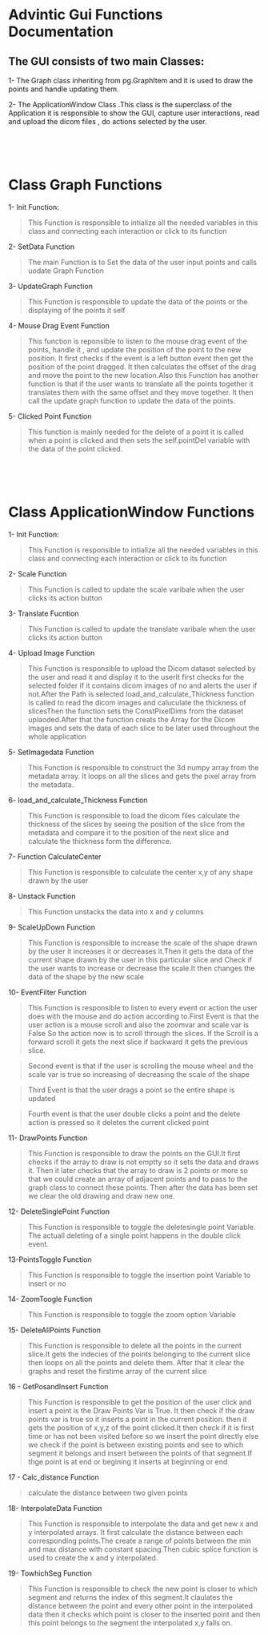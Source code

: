 # Advintic Gui Functions Documentation

## The GUI consists of two main Classes:
1- The Graph class inheriting from pg.GraphItem and it is used to draw the points and handle updating them.

2- The ApplicationWindow Class .This class is the superclass of the Application it is responsible to show the GUI, capture user interactions, read and upload the dicom files , do actions selected by the user. 

<p>&nbsp;</p>
<p>&nbsp;</p>

# Class Graph Functions

1- Init Function:

> This Function is responsible to intialize all the needed variables in this class and connecting each interaction or click to its function

2- SetData Function

> The main Function is to Set the data of the user input points and calls uodate Graph Function

3- UpdateGraph Function

> This Function is responsible to update the data of the points or the displaying of the points it self

4- Mouse Drag Event Function

> This function is reponsible to listen to the mouse drag event of the points, handle it , and update the position of the point to the new position. It first checks if the event is a left button event then get the position of the point dragged. It then calculates the offset of the drag and move the point to the new location.Also this Function has another function is that if the user wants to translate all the points together it translates them with the same offset and they move together. It then call the update graph function to update the data of the points.

5- Clicked Point Function
>  This function is mainly needed for the delete of a point it is called when a point is clicked and then sets the self.pointDel variable with the data of the point clicked.



<p>&nbsp;</p>
<p>&nbsp;</p>

# Class ApplicationWindow Functions

1- Init Function:

> This Function is responsible to intialize all the needed variables in this class and connecting each interaction or click to its function

2- Scale Function
> This Function is called to update the scale varibale when the user clicks its action button 

3- Translate Fucntion
> This Function is called to update the translate varibale when the user clicks its action button 

4- Upload Image Function
>This Function is responsible to upload the Dicom dataset selected by the user and read it and display it to the userIt first checks for the selected folder if it contains dicom images of no and alerts the user if not.After the Path is selected load_and_calculate_Thickness function is called to read the dicom images and caluculate the thickness of slicesThen the function sets the ConstPixelDims from the dataset uplaoded.After that the function creats the Array for the Dicom images and sets the data of each slice to be later used throughout the whole application

5- SetImagedata Function

>This Function is responsible to construct the 3d numpy array from the metadata array. It loops on all the slices and gets the pixel array from the metadata.


6- load_and_calculate_Thickness Function 

>This Function is responsible to load the dicom files calculate the thickness of the slices by seeing the position of the slice from the metadata and compare it to the position of the next slice and calculate the thickness 
form the difference.

7- Function CalculateCenter
> This Function is responsible to calculate the center x,y of any shape drawn by the user

8- Unstack Function
> This Function unstacks the data into x and y columns

9- ScaleUpDown Function
>This Function is responsible to increase the scale of the shape drawn by the user it increases it or decreases it.Then it gets the data of the current shape drawn by the user in this particular slice and Check if the user wants to increase or decrease the scale.It then changes the data of the shape by the new scale

10- EventFilter Function

>This Function is responsible to listen to every event or action the user does with the mouse and do action according to.First Event is that the user action is a mouse scroll and also the zoomvar and scale var is False So the action now is to scroll through the slices. If the Scroll is a forward scroll it gets the next slice if backward it gets the previous slice.

>Second event is that if the user is scrolling the mouse wheel and the scale var is true so increasing of 
decreasing the scale of the shape
 
>Third Event is that the user drags a point so the entire shape is updated

> Fourth event is that the user double clicks a point and the delete action is pressed so it deletes the current clicked point

11- DrawPoints Function

> This Function is responsible to draw the points on the GUI.It first checks if the array to draw is not emptty so it sets the data and draws it. Then it later checks that the array to draw is 2 points or more so that we could create an array of adjacent points and to pass to the graph class to connect these points. Then after the data has been set we clear the old drawing and draw new one.

12- DeleteSinglePoint Function
> This Function is responsible to toggle the deletesingle point Variable. The actuall deleting of a single point happens in the double click event. 

13-PointsToggle Function
> This Function is responsible to toggle the insertion point Variable to insert or no

14- ZoomToogle Function
> This Function is responsible to toggle the zoom option Variable

15- DeleteAllPoints Function
> This Function is responsible to delete all the points in the current slice.It gets the indecies of the points belonging to the current slice then loops on all the points and delete them. After that it clear the graphs and reset the firstime array of the current slice

16 - GetPosandInsert Function
> This Function is responsible to get the position of the user click and insert a point is the Draw Points Var is True. It then check if the draw points var is true so it inserts a point in the current position. then it gets the position of x,y,z of the point clicked.It then check if it is first time or has not been visited before so we insert the point directly else we check if the point is between 
existing points and see to which segment it belongs and insert between the points of that segment.If thge point is at end or begining it inserts at beginning or end

17 - Calc_distance Function
> calculate the distance between two given points

18- InterpolateData Function
> This Function is responsible to interpolate the data and get new x and y interpolated arrays. It first calculate the distance between each corresponding points.The create a range of points between the min and max distance with constant spacing.Then cubic splice function is used to create the x and y interpolated.

19- TowhichSeg Function
> This Function is responsible to check the new point is closer to which segment and returns the index of this segment.It claulates the distance between the point and every other point in the interpolated data
then it checks which point is closer to the inserted point and then this point belongs to the segment the interpolated x,y falls on.








